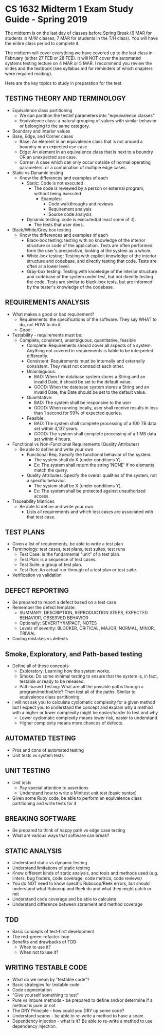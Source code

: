 # CS 1632 Midterm 1 Exam Study Guide - Spring 2019

The midterm is on the last day of classes before Spring Break (6 MAR for students in M/W classes; 7 MAR for students in the T/H class).  You will have the entire class period to complete it.


The midterm will cover everything we have covered up to the last class in February (either 27 FEB or 28 FEB).  It will NOT cover the automated systems testing lecture on 4 MAR or 5 MAR.  I recommend you review the slides and the textbook (see syllabus.md for reminders of which chapters were required reading).

Here are the key topics to study in preparation for the test.

## TESTING THEORY AND TERMINOLOGY
* Equivalence class partitioning
    - We can partition the testinf parameters into "eqvuivalence classes"
    - Equivalence class: a natural grouping of values with similar behavior or belonging to the same category.
* Boundary and interior values
* Base, Edge, and Corner cases
    - Base: An element in an equivalence class that is not around a boundry or an expected use case.
    - Edge: An element in an equivalence class that is next to a boundry OR an unexpected use case.
    - Corner: A case which can only occur outside of normal operating parameters. or a combination of multiple edge cases.
* Static vs Dynamic testing
  * Know the differences and examples of each
    - Static: Code is not executed
      - The code is reviewed by a person or external program, without being executed
        - Examples:
          - Code walkthroughs and reviews
          - Requirement analysis
          - Source code analysis
    - Dynamic testing: code is executed(at least some of it).
        - The tests that user does.
* Black/White/Grey box testing
  * Know the differences and examples of each
    - Black-box testing: testing with no knowledge of the interior structure or code of the application. Tests are often performed form the user's prespective, looking at the system as a whole.
    - White-box testing: Testing with explicit knowledge of the interior structure and codebase, and directly testing that code. Tests are often ar a lower level.
    - Gray-box testing: Testing with knoeledge of the interior structure and codebase of the system under test, but not directly testing the code. Tests are similar to black-box tests, but are informed by the tester's knowledge of the codebase.

## REQUIREMENTS ANALYSIS
* What makes a good or bad requirement?
  - Requirements: the specifications of the software. They say WHAT to do, not HOW to do it.
  - Good:
* Testability - requirements must be:
  * Complete, consistent, unambiguous, quantitative, feasible
    - Complete: Requirements should cover all aspects of a system. Anything not covered in requirements is liable to be interpreted differently.
    - Consistent: Requirements must be internally and externally consistent. They must not contradict each other.
    - Unambiguous:
      - BAD: When the database system stores a String and an invalid Date, it should be set to the default value.
      - GOOD: When the database system stores a String and an invalid Date, the Date should be set to the default value.
    - Quantitative:
      - BAD: The system shall be responsive to the user
      - GOOD: When running locally, user shall receive results in less than 1 second for 99% of expected queries.
    - Feasible:
      - BAD: The system shall complete processing of a 100 TB data set within 4,137 years.
      - GOOD: The system shall complete processing of a 1 MB data set within 4 hours.
* Functional vs Non-Functional Requirements  (Quality Attributes)
  * Be able to define and write your own
    - Functional Req: Specify the functional behavior of the system.
      - The system shall do X [under conditions Y].
      - Ex: The system shall return the string 'NONE' if no elements match the query.
    - Quality Attributes: Specify the overall qualities of the system, not a specific behavior.
      - The system shall be X [under conditions Y].
      - Ex: The system shall be protected against unauthorized access.
* Traceability Matrices
  * Be able to define and write your own
    - Lists all requirements and which test cases are associated with that test case.

## TEST PLANS
* Given a list of requirements, be able to write a test plan
* Terminology: test cases, test plans, test suites, test runs
  - Test Case: is the fundamental "unit" of a test plan.
  - Test Plan: is a sequence of test cases.
  - Test Suite: a group of test plan.
  - Test Run: An actual run-through of a test plan or test suite.
* Verification vs validation

## DEFECT REPORTING
* Be prepared to report a defect based on a test case
* Remember the defect template:
  * SUMMARY, DESCRIPTION, REPRODUCTION STEPS, EXPECTED BEHAVIOR, OBSERVED BEHAVIOR
  * Optionally: SEVERITY/IMPACT, NOTES
  * Levels of severity: BLOCKER, CRITICAL, MAJOR, NORMAL, MINOR, TRIVIAL
* Coding mistakes vs defects

## Smoke, Exploratory, and Path-based testing
* Define all of these concepts
  - Exploratory: Learning how the system works.
  - Smoke: Do some minimal testing to ensure that the system is, in fact, testable or ready to be released.
  - Path-based Testing: What are all the possible paths through a program/method/etc? Then test all of the paths. Similar to equivalence class partitioning.
* I will not ask you to calculate cyclomatic complexity for a given method but I expect you to understand the concept and explain why a method with a higher or lower complexity might be easier/harder to test and why
  - Lower cyclomatic complexity means lower risk, easier to understand.
  - Higher complexity means more chances of defects.

## AUTOMATED TESTING
* Pros and cons of automated testing
* Unit tests vs system tests

## UNIT TESTING
* Unit tests
  * Pay special attention to assertions
  * Understand how to write a Minitest unit test (basic syntax)
* Given some Ruby code, be able to perform an equivalence class partitioning and write tests for it

## BREAKING SOFTWARE
* Be prepared to think of happy path vs edge case testing
* What are various ways that software can break?

## STATIC ANALYSIS
* Understand static vs dynamic testing
* Understand limitations of static testing
* Know different kinds of static analysis, and tools and methods used (e.g. linters, bug finders, code coverage, code metrics, code reviews)
* You do NOT need to know specific Rubocop/Reek errors, but should understand what Rubocop and Reek do and what they might catch or not
* Understand code coverage and be able to calculate
* Understand difference between statement and method coverage

## TDD
* Basic concepts of test-first development
* The red-green-refactor loop
* Benefits and drawbacks of TDD
  * When to use it?
  * When not to use it?

## WRITING TESTABLE CODE
* What do we mean by "testable code"?
* Basic strategies for testable code
* Code segmentation
* "Give yourself something to test"
* Pure vs impure methods - be prepared to define and/or determine if a method is pure or not
* The DRY Principle - how could you DRY up some code?
* Understand seams - be able to re-write a method to have a seam.
* Dependency injection - what is it?  Be able to re-write a method to use dependency injection.
